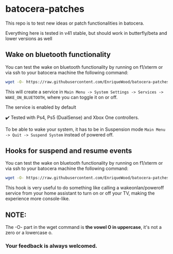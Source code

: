 # batocera-patches

This repo is to test new ideas or patch functionalities in batocera.

Everything here is tested in v41 stable, but should work in butterfly/beta and lower versions as well

## Wake on bluetooth functionality

You can test the wake on bluetooth functionality by running on f1/xterm or via ssh to your batocera machine the following command:

```bash
wget -O- https://raw.githubusercontent.com/EnriqueWood/batocera-patches/refs/heads/main/enable-wake-on-bluetooth.sh | bash
```

This will create a service in `Main Menu -> System Settings -> Services -> WAKE_ON_BLUETOOTH`, where you can toggle it on or off. 

The service is enabled by default

✔️ Tested with Ps4, Ps5 (DualSense) and Xbox One controllers.

To be able to wake your system, it has to be in Suspension mode `Main Menu -> Quit -> Suspend System` instead of powered off.

## Hooks for suspend and resume events

You can test the wake on bluetooth functionality by running on f1/xterm or via ssh to your batocera machine the following command:

```bash
wget -O- https://raw.githubusercontent.com/EnriqueWood/batocera-patches/refs/heads/main/enable-suspend-resume-user-script-hooks.sh bash
```

This hook is very useful to do something like calling a wakeonlan/poweroff service from your home assistant to turn on or off your TV, making the experience more console-like.


## NOTE: 

The -O- part in the wget command is **the vowel O in uppercase**, it's not a zero or a lowercase o.

### Your feedback is always welcomed.
